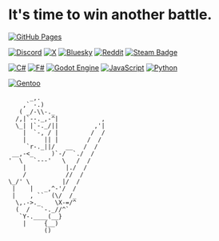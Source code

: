 # It's time to win another battle.

[![GitHub Pages](https://img.shields.io/badge/GitHub%20Pages-121013?logo=github&logoColor=white)](http://dsafxp.github.io/)

[![Discord](https://img.shields.io/badge/Discord-%235865F2.svg?&logo=discord&logoColor=white)](https://discord.com/users/292128980759216128)
[![X](https://img.shields.io/badge/X-%23000000.svg?logo=X&logoColor=white)](https://x.com/dsafxP)
[![Bluesky](https://img.shields.io/badge/Bluesky-0285FF?logo=bluesky&logoColor=fff)](https://bsky.app/profile/dsafxp.bsky.social)
[![Reddit](https://img.shields.io/badge/Reddit-FF4500?logo=reddit&logoColor=white)](https://www.reddit.com/user/dsafxP/)
[![Steam Badge](https://img.shields.io/badge/Steam-0?logo=steam&logoColor=white&color=black)](https://steamcommunity.com/id/dsafxP/)

[![C#](https://custom-icon-badges.demolab.com/badge/C%23-%23239120.svg?logo=cshrp&logoColor=white)](#)
[![F#](https://img.shields.io/badge/F%23-378BBA?logo=fsharp&logoColor=fff)](#)
[![Godot Engine](https://img.shields.io/badge/Godot-%23FFFFFF.svg?logo=godot-engine)](#)
[![JavaScript](https://img.shields.io/badge/JavaScript-F7DF1E?logo=javascript&logoColor=000)](#)
[![Python](https://img.shields.io/badge/Python-3776AB?logo=python&logoColor=fff)](#)

[![Gentoo](https://img.shields.io/badge/Gentoo-54487A?logo=gentoo&logoColor=fff)](#)

```
      _,.
    ,` -.)
   ( _/-\\-._
  /,|`--._,-^|            ,
  \_| |`-._/||          ,'|
    |  `-, / |         /  /
    |     || |        /  /
     `r-._||/   __   /  /
 __,-<_     )`-/  `./  /
'  \   `---'   \   /  /
    |           |./  /
    /           //  /
\_/' \         |/  /
 |    |   _,^-'/  /
 |    , ``  (\/  /_
  \,.->._    \X-=/^
  (  /   `-._//^`
   `Y-.____(__}
    |     {__)
          ()
```
